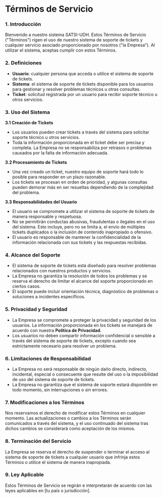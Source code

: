 # **Términos de Servicio**

### **1. Introducción**  
Bienvenido a nuestro sistema SATSI-UDH. Estos Términos de Servicio ("Términos") rigen el uso de nuestro sistema de soporte de tickets y cualquier servicio asociado proporcionado por nosotros ("la Empresa"). Al utilizar el sistema, aceptas cumplir con estos Términos.

### **2. Definiciones**  
- **Usuario**: cualquier persona que acceda o utilice el sistema de soporte de tickets.  
- **Sistema**: el sistema de soporte de tickets disponible para los usuarios para gestionar y resolver problemas técnicos u otras consultas.  
- **Ticket**: solicitud registrada por un usuario para recibir soporte técnico u otros servicios.

### **3. Uso del Sistema**  
**3.1 Creación de Tickets**  
- Los usuarios pueden crear tickets a través del sistema para solicitar soporte técnico u otros servicios.  
- Toda la información proporcionada en el ticket debe ser precisa y completa. La Empresa no se responsabiliza por retrasos o problemas causados por la falta de información adecuada.

**3.2 Procesamiento de Tickets**  
- Una vez creado un ticket, nuestro equipo de soporte hará todo lo posible para responder en un plazo razonable.  
- Los tickets se procesan en orden de prioridad, y algunas consultas pueden demorar más en ser resueltas dependiendo de la complejidad del problema.

**3.3 Responsabilidades del Usuario**  
- El usuario se compromete a utilizar el sistema de soporte de tickets de manera responsable y respetuosa.  
- No se permitirán conductas abusivas, fraudulentas o ilegales en el uso del sistema. Esto incluye, pero no se limita a, el envío de múltiples tickets duplicados o la inclusión de contenido inapropiado o ofensivo.  
- El usuario es responsable de mantener la confidencialidad de la información relacionada con sus tickets y las respuestas recibidas.

### **4. Alcance del Soporte**  
- El sistema de soporte de tickets está diseñado para resolver problemas relacionados con nuestros productos y servicios.  
- La Empresa no garantiza la resolución de todos los problemas y se reserva el derecho de limitar el alcance del soporte proporcionado en ciertos casos.  
- El soporte puede incluir orientación técnica, diagnóstico de problemas o soluciones a incidentes específicos.

### **5. Privacidad y Seguridad**  
- La Empresa se compromete a proteger la privacidad y seguridad de los usuarios. La información proporcionada en los tickets se manejará de acuerdo con nuestra **Política de Privacidad**.  
- Los usuarios no deben compartir información confidencial o sensible a través del sistema de soporte de tickets, excepto cuando sea estrictamente necesario para resolver un problema.

### **6. Limitaciones de Responsabilidad**  
- La Empresa no será responsable de ningún daño directo, indirecto, incidental, especial o consecuente que resulte del uso o la imposibilidad de uso del sistema de soporte de tickets.  
- La Empresa no garantiza que el sistema de soporte estará disponible en todo momento, sin interrupciones o sin errores.

### **7. Modificaciones a los Términos**  
Nos reservamos el derecho de modificar estos Términos en cualquier momento. Las actualizaciones o cambios a los Términos serán comunicados a través del sistema, y el uso continuado del sistema tras dichos cambios se considerará como aceptación de los mismos.

### **8. Terminación del Servicio**  
La Empresa se reserva el derecho de suspender o terminar el acceso al sistema de soporte de tickets a cualquier usuario que infrinja estos Términos o utilice el sistema de manera inapropiada.

### **9. Ley Aplicable**  
Estos Términos de Servicio se regirán e interpretarán de acuerdo con las leyes aplicables en [tu país o jurisdicción].

